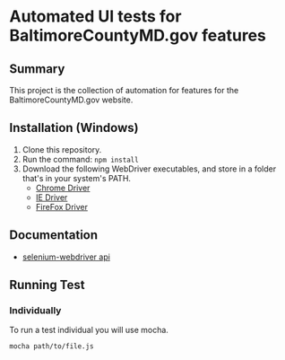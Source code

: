# Automated UI tests for BaltimoreCountyMD.gov features

## Summary

This project is the collection of automation for features for the BaltimoreCountyMD.gov website. 

## Installation (Windows)

1. Clone this repository.
1. Run the command: `npm install`
1. Download the following WebDriver executables, and store in a folder that's in your system's PATH.
    * [Chrome Driver](http://chromedriver.storage.googleapis.com/index.html)
	* [IE Driver](http://selenium-release.storage.googleapis.com/index.html)
	* [FireFox Driver](https://github.com/mozilla/geckodriver/releases/)
	
## Documentation
* [selenium-webdriver api](https://seleniumhq.github.io/selenium/docs/api/javascript/index.html)

## Running Test

### Individually
To run a test individual you will use mocha.
```cli
mocha path/to/file.js
```
